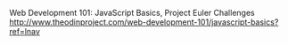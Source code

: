 Web Development 101: JavaScript Basics, Project Euler Challenges
http://www.theodinproject.com/web-development-101/javascript-basics?ref=lnav
